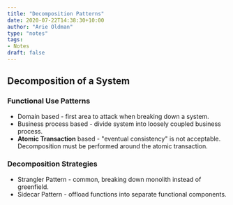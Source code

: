 ```yaml
---
title: "Decomposition Patterns"
date: 2020-07-22T14:38:30+10:00
author: "Arie Oldman"
type: "notes"
tags:
- Notes
draft: false
---
```


## Decomposition of a System

### Functional Use Patterns

* Domain based - first area to attack when breaking down a system.
* Business process based - divide system into loosely coupled business process.
* **Atomic Transaction** based - "eventual consistency" is not acceptable. Decomposition must be performed around the atomic transaction.

### Decomposition Strategies

* Strangler Pattern - common, breaking down monolith instead of greenfield.
* Sidecar Pattern - offload functions into separate functional components.

